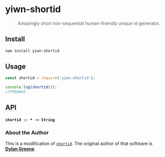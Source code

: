 # yiwn-shortid  

> Amazingly short non-sequential human-friendly unique id generator.

## Install

```sh
npm install yiwn-shortid
```

## Usage

```js
const shortid = require('yiwn-shortid');

console.log(shortid());
//PPBQWA9
```

## API

#### `shortid :: * -> String`

### About the Author

This is a modification of [`shortid`](//github.com/dylang/shortid). The original author of that software is [**Dylan Greene**](//github.com/dylang).

